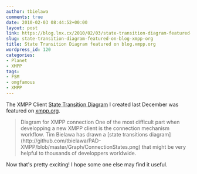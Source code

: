 ```yaml
---
author: tbielawa
comments: true
date: 2010-02-03 08:44:52+00:00
layout: post
link: https://blog.lnx.cx/2010/02/03/state-transition-diagram-featured-on-blog-xmpp-org/
slug: state-transition-diagram-featured-on-blog-xmpp-org
title: State Transition Diagram featured on blog.xmpp.org
wordpress_id: 120
categories:
- Planet
- XMPP
tags:
- FSM
- omgfamous
- XMPP
---
```


The XMPP Client [State Transition Diagram](http://github.com/tbielawa/PAD-XMPP/blob/master/Graph/ConnectionStates.png) I created last December was featured on [xmpp.org](http://xmpp.org/2010/01/xmpp-roundup-13-articles-talks-and-events/).



<blockquote>Diagram for XMPP connection
One of the most difficult part when developping a new XMPP client is the connection mechanism workflow. Tim Bielawa has drawn a [state transitions diagram](http://github.com/tbielawa/PAD-XMPP/blob/master/Graph/ConnectionStates.png) that might be very helpful to thousands of developpers worldwide.</blockquote>



Now that's pretty exciting! I hope some one else may find it useful.
